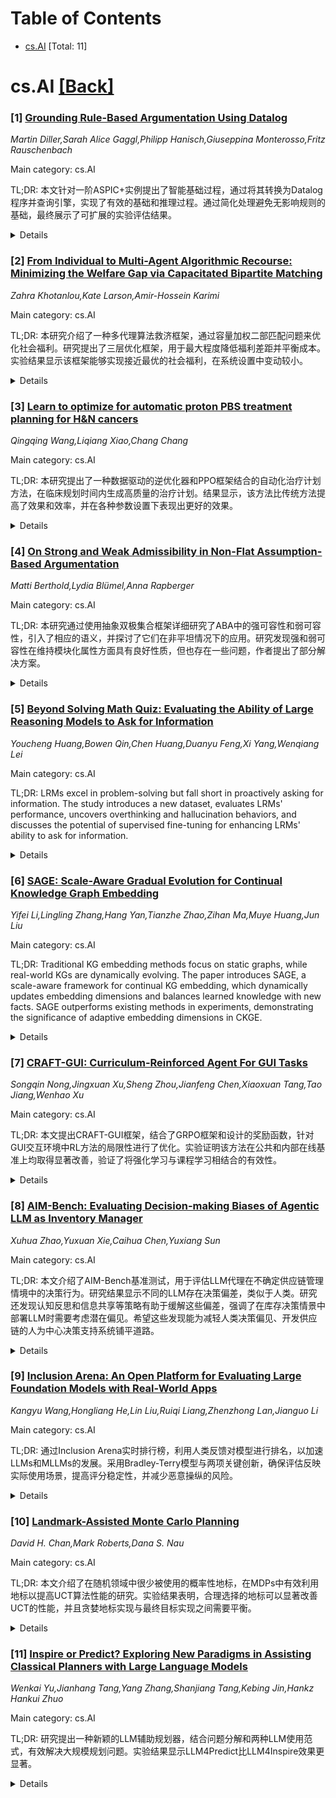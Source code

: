 <div id=toc></div>

# Table of Contents

- [cs.AI](#cs.AI) [Total: 11]


<div id='cs.AI'></div>

# cs.AI [[Back]](#toc)

### [1] [Grounding Rule-Based Argumentation Using Datalog](https://arxiv.org/abs/2508.10976)
*Martin Diller,Sarah Alice Gaggl,Philipp Hanisch,Giuseppina Monterosso,Fritz Rauschenbach*

Main category: cs.AI

TL;DR: 本文针对一阶ASPIC+实例提出了智能基础过程，通过将其转换为Datalog程序并查询引擎，实现了有效的基础和推理过程。通过简化处理避免无影响规则的基础，最终展示了可扩展的实验评估结果。


<details>
  <summary>Details</summary>
Motivation: 现有的推理规则仅支持命题规则，因此需要对一阶实例进行基础步骤。基础可能导致输入理论大小指数增长，需要智能程序处理。目前ASPIC+缺乏专门解决方案，因此提出智能基础过程来解决这一问题。

Method: 提出了智能基础过程，将一阶ASPIC+实例转换为Datalog程序，并查询Datalog引擎以获取基础替代，执行规则和相反命题的基础。此外，提出了针对ASPIC+形式化特定简化，避免对推理过程没有影响的规则进行基础。进行了经验评估以展示可扩展性。

Result: 通过智能基础过程的提出，成功保持了基础规模的可控性，确保了推理过程的正确性。对ASPIC+形式化进行了特定简化，避免了基础对推理过程没有影响的规则。通过原型实现的经验评估展示了可扩展性。

Conclusion: 提出了智能基础过程，保持了基础的规模可控，同时确保了推理过程的正确性。通过将一阶ASPIC+实例转换为Datalog程序，并查询Datalog引擎以获取基础替代，执行规则和相反命题的基础。此外，提出了针对ASPIC+形式化特定简化，避免对推理过程没有影响的规则进行基础。通过对一个原型实现进行经验评估，展示了可扩展性。

Abstract: ASPIC+ is one of the main general frameworks for rule-based argumentation for
AI. Although first-order rules are commonly used in ASPIC+ examples, most
existing approaches to reason over rule-based argumentation only support
propositional rules. To enable reasoning over first-order instances, a
preliminary grounding step is required. As groundings can lead to an
exponential increase in the size of the input theories, intelligent procedures
are needed. However, there is a lack of dedicated solutions for ASPIC+.
Therefore, we propose an intelligent grounding procedure that keeps the size of
the grounding manageable while preserving the correctness of the reasoning
process. To this end, we translate the first-order ASPIC+ instance into a
Datalog program and query a Datalog engine to obtain ground substitutions to
perform the grounding of rules and contraries. Additionally, we propose
simplifications specific to the ASPIC+ formalism to avoid grounding of rules
that have no influence on the reasoning process. Finally, we performed an
empirical evaluation of a prototypical implementation to show scalability.

</details>


### [2] [From Individual to Multi-Agent Algorithmic Recourse: Minimizing the Welfare Gap via Capacitated Bipartite Matching](https://arxiv.org/abs/2508.11070)
*Zahra Khotanlou,Kate Larson,Amir-Hossein Karimi*

Main category: cs.AI

TL;DR: 本研究介绍了一种多代理算法救济框架，通过容量加权二部匹配问题来优化社会福利。研究提出了三层优化框架，用于最大程度降低福利差距并平衡成本。实验结果显示该框架能够实现接近最优的社会福利，在系统设置中变动较小。


<details>
  <summary>Details</summary>
Motivation: 现有研究主要关注单个人（寻求者）和单个模型（提供者）情况，而实际应用往往涉及多方利益相关者。针对多方互动、竞争有限资源的实际系统环境，个体福利的优化忽视了真实系统的多代理性质。因此，为了解决这一问题，本研究旨在引入一个考虑多方救济寻求者和救济提供者的新框架。

Method: 研究引入了一个三层优化框架，包括基本的容量匹配、最佳容量重新分配以减少福利差距，以及具有成本感知的优化平衡福利最大化与容量调整成本。通过建模多对多互动为容量加权二部匹配问题，优化边权重以实现社会福利最大化，同时量化个体福利与集体可行结果之间的福利差距。

Result: 实验验证表明，该框架在合成和真实数据集上能够实现接近最优的社会福利，并且可以实现在系统设置中最小程度的修改。

Conclusion: 本研究提出了一个针对多方算法救济的新框架，通过解决多个救济寻求者和救济提供者之间的对应关系，优化社会福利。实验验证表明，该框架能够在系统设置方面进行最小修改，实现接近最优的社会福利。研究将算法救济从个体建议扩展到系统级设计，为提高社会福利提供了可行途径。

Abstract: Decision makers are increasingly relying on machine learning in sensitive
situations. In such settings, algorithmic recourse aims to provide individuals
with actionable and minimally costly steps to reverse unfavorable AI-driven
decisions. While existing research predominantly focuses on single-individual
(i.e., seeker) and single-model (i.e., provider) scenarios, real-world
applications often involve multiple interacting stakeholders. Optimizing
outcomes for seekers under an individual welfare approach overlooks the
inherently multi-agent nature of real-world systems, where individuals interact
and compete for limited resources. To address this, we introduce a novel
framework for multi-agent algorithmic recourse that accounts for multiple
recourse seekers and recourse providers. We model this many-to-many interaction
as a capacitated weighted bipartite matching problem, where matches are guided
by both recourse cost and provider capacity. Edge weights, reflecting recourse
costs, are optimized for social welfare while quantifying the welfare gap
between individual welfare and this collectively feasible outcome. We propose a
three-layer optimization framework: (1) basic capacitated matching, (2) optimal
capacity redistribution to minimize the welfare gap, and (3) cost-aware
optimization balancing welfare maximization with capacity adjustment costs.
Experimental validation on synthetic and real-world datasets demonstrates that
our framework enables the many-to-many algorithmic recourse to achieve
near-optimal welfare with minimum modification in system settings. This work
extends algorithmic recourse from individual recommendations to system-level
design, providing a tractable path toward higher social welfare while
maintaining individual actionability.

</details>


### [3] [Learn to optimize for automatic proton PBS treatment planning for H&N cancers](https://arxiv.org/abs/2508.11085)
*Qingqing Wang,Liqiang Xiao,Chang Chang*

Main category: cs.AI

TL;DR: 本研究提出了一种数据驱动的逆优化器和PPO框架结合的自动化治疗计划方法，在临床规划时间内生成高质量的治疗计划。结果显示，该方法比传统方法提高了效果和效率，并在各种参数设置下表现出更好的效果。


<details>
  <summary>Details</summary>
Motivation: 头颈部癌症的质子PBS治疗规划涉及众多冲突目标，需要人类规划者在规划过程中平衡和满足多个临床目标，这需要耗费大量的精力。虽然已经付出大量努力自动调整目标参数，但逆优化仍然依赖于理论驱动的方法。因此，本研究的动机是提出一种数据驱动的逆优化器和PPO框架的整合，以实现自动在临床可接受的规划时间内生成高质量的治疗计划。

Method: 本文提出了一种数据驱动的逆优化器，结合了PPO框架进行自动化治疗计划。优化器采用L2O方法，通过学习特定任务数据分布来预测更新步骤。作者还将用于长序列处理的技术整合到基于Transformer的L2O框架中，以解决现有L2O方法的可扩展性问题。PPO框架作为外部循环虚拟规划器，通过策略网络自主调整目标参数，并使用剂量预测器初始化目标参数。内部循环的L2O逆优化器基于PPO策略网络细化的目标计算可交付的MU值。

Result: 本研究共收集了97例患者数据，在与L-BFGSB方法比较时，作者的L2O逆优化器分别提高了22.97%的效果和36.41%的效率。作者的框架生成的计划在平均2.55小时内展示出改善或相当的器官风险器官限制效果，以及针对处方剂量水平、目标体积数量、射线角度等不同因素的优越靶区覆盖。

Conclusion: 本研究提出了基于数据驱动逆优化的方法，结合了PPO框架进行自动化治疗计划，能够在临床可接受的规划时间内生成高质量的计划。与传统方法相比，该方法在效果和效率上分别提高了22.97%和36.41%，并且在各种参数设定下都表现出更好的器官风险器官剂量限制效果和更优的靶区覆盖。

Abstract: Proton PBS treatment planning for H&N cancers involves numerous conflicting
objectives, requiring significant effort from human planners to balance and
satisfy multiple clinical goals during planning. To achieve this,
experience-demanding objective parameter adjustment and computationally
expensive inverse optimization are performed iteratively. Extensive efforts
have been made to automatically adjust objective parameters, but the most
time-consuming component, i.e., inverse optimization, still relies heavily on
theory-driven approaches. We propose a data-driven inverse optimizer and
integrate it into a PPO-based automatic treatment planning framework to
automatically generate high-quality plans within a clinical acceptable planning
time. The inverse optimizer is a L2O method that predicts update steps by
learning from the task-specific data distribution. For the first time, we
integrate techniques designed for long-context processing, originally developed
for LLMs, into a Transformer-based L2O framework to address the scalability
issue of existing L2O methods. The PPO framework functions as an outer-loop
virtual planner, autonomously adjusting objective parameters through a policy
network, and the dose predictor is used to initialize objective parameters. The
inner-loop L2O inverse optimizer computes machine-deliverable MU values based
on objectives refined by the PPO policy network. 97 patients are collected in
this study, and compared with L-BFGSB, our L2O-based inverse optimizer improves
the effectiveness and efficiency by 22.97% and 36.41%, respectively. In
conjunction with the PPO-based learned virtual planner, plans generated by our
framework within an average of 2.55 hours show improved or comparable OAR
sparing with superior target coverage for patients with different prescription
dose levels, number of target volumes, beam angles, etc., compared with
human-generated plans.

</details>


### [4] [On Strong and Weak Admissibility in Non-Flat Assumption-Based Argumentation](https://arxiv.org/abs/2508.11182)
*Matti Berthold,Lydia Blümel,Anna Rapberger*

Main category: cs.AI

TL;DR: 本研究通过使用抽象双极集合框架详细研究了ABA中的强可容性和弱可容性，引入了相应的语义，并探讨了它们在非平坦情况下的应用。研究发现强和弱可容性在维持模块化属性方面具有良好性质，但也存在一些问题，作者提出了部分解决方案。


<details>
  <summary>Details</summary>
Motivation: 本研究的动机在于拓展对ABA中可容性概念的探讨，特别关注了强可容性和弱可容性这两种替代概念。作者希望通过引入新的语义和研究ABA中的强可容性，进一步完善对非平坦ABA框架的理解。此外，将弱可容性语义扩展到非平坦情况，有助于提供更全面的分析。

Method: 该研究使用抽象双极集合为基础的论证框架作为形式化工具，详细研究了强可容性和弱可容性的概念，并引入了相应的语义。研究还对ABA中强可容性的性质进行了调查，扩展了弱可容性语义在非平坦ABA中的应用。此外，作者比较了强和弱可容性语义与标准可容性语义的不足之处，并探讨了解决方法。

Result: 研究结果表明，强和弱可容性在非平坦ABA中保持中心的模块化属性，但也存在一些与标准可容性相同的缺陷。研究者提出了一些解决这些问题的方案，为进一步研究提供了启示。

Conclusion: 在这项工作中，我们扩展了对基于假设的论证（ABA）中可容性概念的研究。我们研究了抽象论证中两种备受关注的替代标准可容性概念，即强可容性和弱可容性，并针对一般的（有时称为非平坦的）ABA引入了相应的首选、完全和基础语义。我们使用抽象双极集合为基础的论证框架（BSAFs）作为形式化工具，因为它们简洁地捕捉了假设之间的关系，并且足够表达一般非平坦的ABA框架。尽管最近已经研究了对于假设不能被推导的ABA受限片段的弱可容性，但目前为止还没有对ABA进行强可容性的研究。我们引入了ABA的强可容性，并研究了其良好性质。此外，我们扩展了对于平坦ABA片段的弱可容性的最新研究，将其应用于非平坦案例。我们展示了在经典、强和弱可容性下，中心的模块化属性得以保持。同时，我们还展示了在非平坦ABA中的强和弱可容性语义与标准可容性语义存在一些缺陷，并讨论了解决这些问题的方法。

Abstract: In this work, we broaden the investigation of admissibility notions in the
context of assumption-based argumentation (ABA). More specifically, we study
two prominent alternatives to the standard notion of admissibility from
abstract argumentation, namely strong and weak admissibility, and introduce the
respective preferred, complete and grounded semantics for general (sometimes
called non-flat) ABA. To do so, we use abstract bipolar set-based argumentation
frameworks (BSAFs) as formal playground since they concisely capture the
relations between assumptions and are expressive enough to represent general
non-flat ABA frameworks, as recently shown. While weak admissibility has been
recently investigated for a restricted fragment of ABA in which assumptions
cannot be derived (flat ABA), strong admissibility has not been investigated
for ABA so far. We introduce strong admissibility for ABA and investigate
desirable properties. We furthermore extend the recent investigations of weak
admissibility in the flat ABA fragment to the non-flat case. We show that the
central modularization property is maintained under classical, strong, and weak
admissibility. We also show that strong and weakly admissible semantics in
non-flat ABA share some of the shortcomings of standard admissible semantics
and discuss ways to address these.

</details>


### [5] [Beyond Solving Math Quiz: Evaluating the Ability of Large Reasoning Models to Ask for Information](https://arxiv.org/abs/2508.11252)
*Youcheng Huang,Bowen Qin,Chen Huang,Duanyu Feng,Xi Yang,Wenqiang Lei*

Main category: cs.AI

TL;DR: LRMs excel in problem-solving but fall short in proactively asking for information. The study introduces a new dataset, evaluates LRMs' performance, uncovers overthinking and hallucination behaviors, and discusses the potential of supervised fine-tuning for enhancing LRMs' ability to ask for information.


<details>
  <summary>Details</summary>
Motivation: Existing benchmarks only assess LRMs on well-defined problems, overlooking the need for genuine intelligence that includes the ability to ask for information. The paper aims to bridge this gap by introducing a new dataset with diverse incomplete problems.

Method: The paper proposes a new dataset with incomplete problems to evaluate LRMs' ability to proactively ask for information. Systematic evaluation is conducted to reveal LRMs' shortcomings in this aspect and explore behaviors like overthinking and hallucination.

Result: LRMs are found to be lacking in proactively seeking information. The study uncovers the behaviors of overthinking and hallucination in LRMs, emphasizing the importance of supervised fine-tuning for improving this capability.

Conclusion: LRMs demonstrated remarkable problem-solving abilities in mathematics but lack the capability to ask for information proactively. The study highlights the behaviors of overthinking and hallucination in LRMs and sheds light on the challenges and potential of supervised fine-tuning in improving this ability.

Abstract: Large Reasoning Models (LRMs) have demonstrated remarkable problem-solving
abilities in mathematics, as evaluated by existing benchmarks exclusively on
well-defined problems. However, such evaluation setup constitutes a critical
gap, since a genuine intelligent agent should not only solve problems (as a
math quiz solver), but also be able~to ask for information when the problems
lack sufficient information, enabling proactivity in responding users'
requests. To bridge such gap, we proposes a new dataset consisting of two types
of incomplete problems with diverse contexts. Based on the dataset, our
systematical evaluation of LRMs reveals their inability in proactively asking
for information. In addition, we uncover the behaviors related to overthinking
and hallucination of LRMs, and highlight the potential and challenges of
supervised fine-tuning in learning such ability. We hope to provide new
insights in developing LRMs with genuine intelligence, rather than just solving
problems.

</details>


### [6] [SAGE: Scale-Aware Gradual Evolution for Continual Knowledge Graph Embedding](https://arxiv.org/abs/2508.11347)
*Yifei Li,Lingling Zhang,Hang Yan,Tianzhe Zhao,Zihan Ma,Muye Huang,Jun Liu*

Main category: cs.AI

TL;DR: Traditional KG embedding methods focus on static graphs, while real-world KGs are dynamically evolving. The paper introduces SAGE, a scale-aware framework for continual KG embedding, which dynamically updates embedding dimensions and balances learned knowledge with new facts. SAGE outperforms existing methods in experiments, demonstrating the significance of adaptive embedding dimensions in CKGE.


<details>
  <summary>Details</summary>
Motivation: Real-world knowledge graphs (KGs) are dynamically evolving with constant additions of entities, relations, and facts. Existing CKGE methods lack consideration of varying scales of updates and systematic evaluation throughout the update process. The motivation is to address the dynamic nature of KGs and provide a scale-aware approach for efficient and effective continual updating of KG embeddings.

Method: The paper proposes SAGE, which determines embedding dimensions based on update scales and expands the embedding space accordingly. It utilizes the Dynamic Distillation mechanism to balance the preservation of learned knowledge and the incorporation of new facts.

Result: Extensive experiments on seven benchmarks demonstrate that SAGE consistently outperforms existing baselines, showing improvements in MRR, H@1, and H@10. Comparison with methods using fixed embedding dimensions highlights the optimal performance of SAGE, emphasizing the importance of adaptive embedding dimensions in CKGE.

Conclusion: SAGE, a scale-aware gradual evolution framework for continual knowledge graph embedding (CKGE), outperforms existing baselines with significant improvements in Mean Reciprocal Rank (MRR), H@1, and H@10. The proposed method demonstrates the importance of adaptive embedding dimensions in CKGE by dynamically updating KG embeddings to accommodate new facts while maintaining learned knowledge.

Abstract: Traditional knowledge graph (KG) embedding methods aim to represent entities
and relations in a low-dimensional space, primarily focusing on static graphs.
However, real-world KGs are dynamically evolving with the constant addition of
entities, relations and facts. To address such dynamic nature of KGs, several
continual knowledge graph embedding (CKGE) methods have been developed to
efficiently update KG embeddings to accommodate new facts while maintaining
learned knowledge. As KGs grow at different rates and scales in real-world
scenarios, existing CKGE methods often fail to consider the varying scales of
updates and lack systematic evaluation throughout the entire update process. In
this paper, we propose SAGE, a scale-aware gradual evolution framework for
CKGE. Specifically, SAGE firstly determine the embedding dimensions based on
the update scales and expand the embedding space accordingly. The Dynamic
Distillation mechanism is further employed to balance the preservation of
learned knowledge and the incorporation of new facts. We conduct extensive
experiments on seven benchmarks, and the results show that SAGE consistently
outperforms existing baselines, with a notable improvement of 1.38% in MRR,
1.25% in H@1 and 1.6% in H@10. Furthermore, experiments comparing SAGE with
methods using fixed embedding dimensions show that SAGE achieves optimal
performance on every snapshot, demonstrating the importance of adaptive
embedding dimensions in CKGE. The codes of SAGE are publicly available at:
https://github.com/lyfxjtu/Dynamic-Embedding.

</details>


### [7] [CRAFT-GUI: Curriculum-Reinforced Agent For GUI Tasks](https://arxiv.org/abs/2508.11360)
*Songqin Nong,Jingxuan Xu,Sheng Zhou,Jianfeng Chen,Xiaoxuan Tang,Tao Jiang,Wenhao Xu*

Main category: cs.AI

TL;DR: 本文提出CRAFT-GUI框架，结合了GRPO框架和设计的奖励函数，针对GUI交互环境中RL方法的局限性进行了优化。实验证明该方法在公共和内部在线基准上均取得显著改善，验证了将强化学习与课程学习相结合的有效性。


<details>
  <summary>Details</summary>
Motivation: 本文的动机在于解决Reinforcement Learning (RL) 方法在GUI交互环境中的局限性，包括忽视不同GUI任务之间的难度变化和将任务特定细微差别折叠为单一粗糙奖励的问题。

Method: 本文采用了基于Group Relative Policy Optimization (GRPO)的课程学习框架CRAFT-GUI，设计了一个融合简单规则信号和模型评估的奖励函数，以实现更加精细的策略优化。

Result: 实验证明，CRAFT-GUI方法在公共基准和内部在线基准上的表现均较先前最先进方法提升，分别提高了5.6%和10.3%，验证了将强化学习与课程学习相结合在GUI交互任务中的有效性。

Conclusion: 本文提出了CRAFT-GUI，一个基于Group Relative Policy Optimization (GRPO)的课程学习框架，旨在解决Reinforcement Learning (RL) 方法在GUI交互环境中的局限性。通过考虑不同轨迹的难度变化，设计了一个结合简单基于规则的信号和模型评估的奖励函数，提供更丰富和细致的反馈。实验证明，CRAFT-GUI相较于先前的最先进方法在公共基准Android Control上提升了5.6%，在内部在线基准上提升了10.3%，在GUI交互任务中，将强化学习与课程学习相结合能够取得显著改善。

Abstract: As autonomous agents become adept at understanding and interacting with
graphical user interface (GUI) environments, a new era of automated task
execution is emerging. Recent studies have demonstrated that Reinforcement
Learning (RL) can effectively enhance agents' performance in dynamic
interactive GUI environments. However, these methods face two key limitations:
(1) they overlook the significant variation in difficulty across different GUI
tasks by treating the entire training data as a uniform set, which hampers the
agent's ability to adapt its learning process; and (2) most approaches collapse
task-specific nuances into a single, coarse reward, leaving the agent with a
uniform signal that yields inefficient policy updates. To address these
limitations, we propose CRAFT-GUI, a curriculum learning framework based on
Group Relative Policy Optimization (GRPO) that explicitly accounts for the
varying difficulty across trajectories. To enable more fine-grained policy
optimization, we design a reward function that combines simple rule-based
signals with model-judged evaluation, providing richer and more nuanced
feedback during training. Experimental results demonstrate that our method
achieves significant improvements over previous state-of-the-art approaches,
outperforming them by 5.6% on public benchmarks Android Control and 10.3% on
our internal online benchmarks, respectively. These findings empirically
validate the effectiveness of integrating reinforcement learning with
curriculum learning in GUI interaction tasks.

</details>


### [8] [AIM-Bench: Evaluating Decision-making Biases of Agentic LLM as Inventory Manager](https://arxiv.org/abs/2508.11416)
*Xuhua Zhao,Yuxuan Xie,Caihua Chen,Yuxiang Sun*

Main category: cs.AI

TL;DR: 本文介绍了AIM-Bench基准测试，用于评估LLM代理在不确定供应链管理情境中的决策行为。研究结果显示不同的LLM存在决策偏差，类似于人类。研究还发现认知反思和信息共享等策略有助于缓解这些偏差，强调了在库存决策情景中部署LLM时需要考虑潜在偏见。希望这些发现能为减轻人类决策偏见、开发供应链的人为中心决策支持系统铺平道路。


<details>
  <summary>Details</summary>
Motivation: 鉴于LLM代理在不确定情境下做出库存决策的能力以及代理的决策偏见仍未被深入探讨，为了解决这一差距，本研究提出了AIM-Bench，以评估LLM代理在不确定供应链管理情境中的决策行为。

Method: 引入了AIM-Bench基准测试，通过一系列多样化的库存补货实验评估LLM代理的决策行为。研究探索并试图缓解决策偏见，包括认知反思和信息共享等策略。

Result: 研究结果揭示了不同LLM通常表现出类似于人类的不同程度的决策偏差。研究还发现了一些策略，如认知反思和信息共享，有助于缓解决策偏见。

Conclusion: 本文介绍了 AIM-Bench，这是一个用于评估LLM代理在不确定供应链管理情境中的决策行为的新型基准测试。研究结果显示，不同的LLM通常表现出各不相同的决策偏差，类似于人类所观察到的。此外，研究还探讨了缓解拉向中心效应和牛鞭效应的策略，即认知反思和信息共享的实施。这些发现强调了在部署LLM进行库存决策情景时，需要认真考虑潜在偏见的必要性。希望这些见解将为减轻人类决策偏见以及为供应链开发以人为中心的决策支持系统铺平道路。

Abstract: Recent advances in mathematical reasoning and the long-term planning
capabilities of large language models (LLMs) have precipitated the development
of agents, which are being increasingly leveraged in business operations
processes. Decision models to optimize inventory levels are one of the core
elements of operations management. However, the capabilities of the LLM agent
in making inventory decisions in uncertain contexts, as well as the
decision-making biases (e.g. framing effect, etc.) of the agent, remain largely
unexplored. This prompts concerns regarding the capacity of LLM agents to
effectively address real-world problems, as well as the potential implications
of biases that may be present. To address this gap, we introduce AIM-Bench, a
novel benchmark designed to assess the decision-making behaviour of LLM agents
in uncertain supply chain management scenarios through a diverse series of
inventory replenishment experiments. Our results reveal that different LLMs
typically exhibit varying degrees of decision bias that are similar to those
observed in human beings. In addition, we explored strategies to mitigate the
pull-to-centre effect and the bullwhip effect, namely cognitive reflection and
implementation of information sharing. These findings underscore the need for
careful consideration of the potential biases in deploying LLMs in Inventory
decision-making scenarios. We hope that these insights will pave the way for
mitigating human decision bias and developing human-centred decision support
systems for supply chains.

</details>


### [9] [Inclusion Arena: An Open Platform for Evaluating Large Foundation Models with Real-World Apps](https://arxiv.org/abs/2508.11452)
*Kangyu Wang,Hongliang He,Lin Liu,Ruiqi Liang,Zhenzhong Lan,Jianguo Li*

Main category: cs.AI

TL;DR: 通过Inclusion Arena实时排行榜，利用人类反馈对模型进行排名，以加速LLMs和MLLMs的发展。采用Bradley-Terry模型与两项关键创新，确保评估反映实际使用场景，提高评分稳定性，并减少恶意操纵的风险。


<details>
  <summary>Details</summary>
Motivation: 现有的基准测试和排行榜依赖于静态数据集或众包通用提示，未能充分反映在现实应用中的表现，因此提出Inclusion Arena填补这一关键差距。

Method: 使用Bradley-Terry模型并结合两项关键创新：(1) Placement Matches，用于快速估计新整合模型的初始评分，(2) Proximity Sampling，一种智能比较策略，优先考虑具有相似能力的模型之间的比较，以最大化信息获取并增强评分稳定性。

Result: Inclusion Arena产生可靠和稳定的排名，比一般众包数据集具有更高的数据传递性，并显著减少恶意操纵的风险。

Conclusion: 提出Inclusion Arena，一个实时排行榜，通过直接从AI应用程序收集的人类反馈对模型进行排名，确保评估反映实际使用场景，旨在加速LLMs和MLLMs的发展。

Abstract: Large Language Models (LLMs) and Multimodal Large Language Models (MLLMs)
have ushered in a new era of AI capabilities, demonstrating near-human-level
performance across diverse scenarios. While numerous benchmarks (e.g., MMLU)
and leaderboards (e.g., Chatbot Arena) have been proposed to help evolve the
development of LLMs and MLLMs, most rely on static datasets or crowdsourced
general-domain prompts, often falling short of reflecting performance in
real-world applications. To bridge this critical gap, we present Inclusion
Arena, a live leaderboard that ranks models based on human feedback collected
directly from AI-powered applications. Our platform integrates pairwise model
comparisons into natural user interactions, ensuring evaluations reflect
practical usage scenarios. For robust model ranking, we employ the
Bradley-Terry model augmented with two key innovations: (1) Placement Matches,
a cold-start mechanism to quickly estimate initial ratings for newly integrated
models, and (2) Proximity Sampling, an intelligent comparison strategy that
prioritizes battles between models of similar capabilities to maximize
information gain and enhance rating stability. Extensive empirical analyses and
simulations demonstrate that Inclusion Arena yields reliable and stable
rankings, exhibits higher data transitivity compared to general crowdsourced
datasets, and significantly mitigates the risk of malicious manipulation. By
fostering an open alliance between foundation models and real-world
applications, Inclusion Arena aims to accelerate the development of LLMs and
MLLMs truly optimized for practical, user-centric deployments. The platform is
publicly accessible at https://doraemon.alipay.com/model-ranking.

</details>


### [10] [Landmark-Assisted Monte Carlo Planning](https://arxiv.org/abs/2508.11493)
*David H. Chan,Mark Roberts,Dana S. Nau*

Main category: cs.AI

TL;DR: 本文介绍了在随机领域中很少被使用的概率性地标，在MDPs中有效利用地标以提高UCT算法性能的研究。实验结果表明，合理选择的地标可以显著改善UCT的性能，并且贪婪地标实现与最终目标实现之间需要平衡。


<details>
  <summary>Details</summary>
Motivation: 本文的动机在于经典规划中的地标条件在随机领域中很少被应用，因此作者希望探讨在概率性规划中如何利用地标来改善性能。

Method: 本文形式化了概率性地标并调整了UCT算法以利用它们作为子目标来分解MDPs。关键在于在贪婪地标实现和最终目标实现之间取得平衡。

Result: 在基准领域的实验结果表明，精心选择的地标可以显著改善UCT在在线概率规划中的性能，同时贪婪地标实现与长期目标实现之间的平衡因问题而异。

Conclusion: 本文介绍了在经典规划中起到重要作用的地标条件，在随机领域中很少被使用。作者形式化了概率性地标并调整了UCT算法以利用它们作为子目标来分解MDPs。研究结果表明，精心选择的地标可以显著改善UCT在在线概率规划中的性能，而贪婪与长期目标实现之间的平衡因问题而异。研究结果暗示，地标可以为解决MDPs的任意时间算法提供有益指导。

Abstract: Landmarks$\unicode{x2013}$conditions that must be satisfied at some point in
every solution plan$\unicode{x2013}$have contributed to major advancements in
classical planning, but they have seldom been used in stochastic domains. We
formalize probabilistic landmarks and adapt the UCT algorithm to leverage them
as subgoals to decompose MDPs; core to the adaptation is balancing between
greedy landmark achievement and final goal achievement. Our results in
benchmark domains show that well-chosen landmarks can significantly improve the
performance of UCT in online probabilistic planning, while the best balance of
greedy versus long-term goal achievement is problem-dependent. The results
suggest that landmarks can provide helpful guidance for anytime algorithms
solving MDPs.

</details>


### [11] [Inspire or Predict? Exploring New Paradigms in Assisting Classical Planners with Large Language Models](https://arxiv.org/abs/2508.11524)
*Wenkai Yu,Jianhang Tang,Yang Zhang,Shanjiang Tang,Kebing Jin,Hankz Hankui Zhuo*

Main category: cs.AI

TL;DR: 研究提出一种新颖的LLM辅助规划器，结合问题分解和两种LLM使用范式，有效解决大规模规划问题。实验结果显示LLM4Predict比LLM4Inspire效果更显著。


<details>
  <summary>Details</summary>
Motivation: 研究动机在于针对大规模规划问题中由于对象和操作增加而导致的状态空间爆炸挑战，以及前人工作忽视LLMs与领域特定知识整合的问题。

Method: 在本研究中，作者提出了将LLMs与领域特定知识相结合的新方法，通过问题分解和两种LLM使用范式（LLM4Inspire和LLM4Predict）来辅助大规模规划问题的解决。

Result: 实验结果显示，提出的LLM辅助规划器能有效定位可行解，并在搜索空间剪枝方面取得显著成效。LLM4Predict相对于LLM4Inspire在融入领域特定知识方面表现更好。

Conclusion: 本研究提出了一种新颖的LLM辅助规划器，结合问题分解方法，能有效处理大规模规划问题。实证验证表明，将领域特定知识融入LLM中对规划效果有显著提升，比起提供一般知识的LLM4Inspire，侧重于使用领域特定知识的LLM4Predict在搜索空间剪枝方面表现更为突出。

Abstract: Addressing large-scale planning problems has become one of the central
challenges in the planning community, deriving from the state-space explosion
caused by growing objects and actions. Recently, researchers have explored the
effectiveness of leveraging Large Language Models (LLMs) to generate helpful
actions and states to prune the search space. However, prior works have largely
overlooked integrating LLMs with domain-specific knowledge to ensure valid
plans. In this paper, we propose a novel LLM-assisted planner integrated with
problem decomposition, which first decomposes large planning problems into
multiple simpler sub-tasks. Then we explore two novel paradigms to utilize
LLMs, i.e., LLM4Inspire and LLM4Predict, to assist problem decomposition, where
LLM4Inspire provides heuristic guidance according to general knowledge and
LLM4Predict employs domain-specific knowledge to infer intermediate conditions.
We empirically validate the effectiveness of our planner across multiple
domains, demonstrating the ability of search space partition when solving
large-scale planning problems. The experimental results show that LLMs
effectively locate feasible solutions when pruning the search space, where
infusing domain-specific knowledge into LLMs, i.e., LLM4Predict, holds
particular promise compared with LLM4Inspire, which offers general knowledge
within LLMs.

</details>

